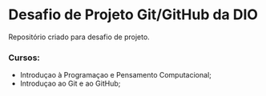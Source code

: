 # Desafio de Projeto Git/GitHub da DIO

Repositório criado para desafio de projeto.

### Cursos:

- Introduçao à Programaçao e Pensamento Computacional;
- Introduçao ao Git e ao GitHub;
